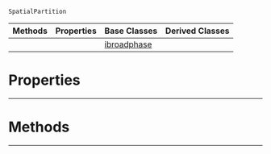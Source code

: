  `SpatialPartition`

|Methods|Properties|Base Classes|Derived Classes|
|---|---|---|---|
| | |[ibroadphase](ibroadphase.md)| |


 #  Properties


---  
 #  Methods


---  
 

 